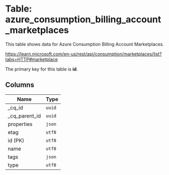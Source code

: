 # Table: azure_consumption_billing_account_marketplaces

This table shows data for Azure Consumption Billing Account Marketplaces.

https://learn.microsoft.com/en-us/rest/api/consumption/marketplaces/list?tabs=HTTP#marketplace

The primary key for this table is **id**.

## Columns

| Name          | Type          |
| ------------- | ------------- |
|_cq_id|`uuid`|
|_cq_parent_id|`uuid`|
|properties|`json`|
|etag|`utf8`|
|id (PK)|`utf8`|
|name|`utf8`|
|tags|`json`|
|type|`utf8`|